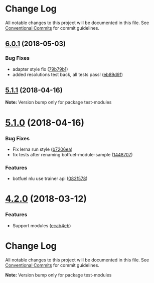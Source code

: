 # Change Log

All notable changes to this project will be documented in this file.
See [Conventional Commits](https://conventionalcommits.org) for commit guidelines.

<a name="6.0.1"></a>
## [6.0.1](https://github.com/Botfuel/bot-sdk2/compare/v5.1.7...v6.0.1) (2018-05-03)


### Bug Fixes

* adapter style fix ([79b79b1](https://github.com/Botfuel/bot-sdk2/commit/79b79b1))
* added resolutions test back, all tests pass! ([eb89d9f](https://github.com/Botfuel/bot-sdk2/commit/eb89d9f))





<a name="5.1.1"></a>
## [5.1.1](https://github.com/Botfuel/botfuel-dialog/compare/v5.1.0...v5.1.1) (2018-04-16)

**Note:** Version bump only for package test-modules





<a name="5.1.0"></a>
# [5.1.0](https://github.com/Botfuel/botfuel-dialog/compare/v5.0.0...v5.1.0) (2018-04-16)


### Bug Fixes

* Fix lerna run style ([b7206ea](https://github.com/Botfuel/botfuel-dialog/commit/b7206ea))
* fix tests after renaming botfuel-module-sample ([1448707](https://github.com/Botfuel/botfuel-dialog/commit/1448707))


### Features

* botfuel nlu use trainer api ([083f578](https://github.com/Botfuel/botfuel-dialog/commit/083f578))





<a name="4.2.0"></a>
# [4.2.0](https://github.com/Botfuel/bot-sdk2/compare/v4.1.0...v4.2.0) (2018-03-12)


### Features

* Support modules ([ecab4eb](https://github.com/Botfuel/bot-sdk2/commit/ecab4eb))





# Change Log

All notable changes to this project will be documented in this file.
See [Conventional Commits](https://conventionalcommits.org) for commit guidelines.




**Note:** Version bump only for package test-modules
